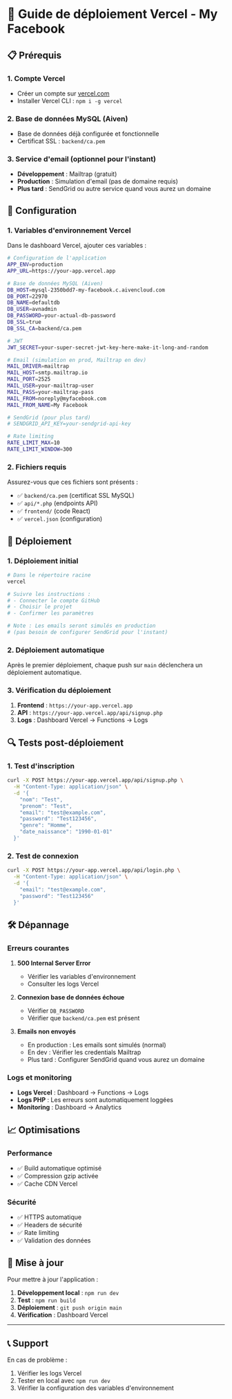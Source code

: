 # 🚀 Guide de déploiement Vercel - My Facebook

## 📋 Prérequis

### 1. **Compte Vercel**

- Créer un compte sur [vercel.com](https://vercel.com)
- Installer Vercel CLI : `npm i -g vercel`

### 2. **Base de données MySQL (Aiven)**

- Base de données déjà configurée et fonctionnelle
- Certificat SSL : `backend/ca.pem`

### 3. **Service d'email (optionnel pour l'instant)**

- **Développement** : Mailtrap (gratuit)
- **Production** : Simulation d'email (pas de domaine requis)
- **Plus tard** : SendGrid ou autre service quand vous aurez un domaine

## 🔧 Configuration

### 1. **Variables d'environnement Vercel**

Dans le dashboard Vercel, ajouter ces variables :

```bash
# Configuration de l'application
APP_ENV=production
APP_URL=https://your-app.vercel.app

# Base de données MySQL (Aiven)
DB_HOST=mysql-2350bdd7-my-facebook.c.aivencloud.com
DB_PORT=22970
DB_NAME=defaultdb
DB_USER=avnadmin
DB_PASSWORD=your-actual-db-password
DB_SSL=true
DB_SSL_CA=backend/ca.pem

# JWT
JWT_SECRET=your-super-secret-jwt-key-here-make-it-long-and-random

# Email (simulation en prod, Mailtrap en dev)
MAIL_DRIVER=mailtrap
MAIL_HOST=smtp.mailtrap.io
MAIL_PORT=2525
MAIL_USER=your-mailtrap-user
MAIL_PASS=your-mailtrap-pass
MAIL_FROM=noreply@myfacebook.com
MAIL_FROM_NAME=My Facebook

# SendGrid (pour plus tard)
# SENDGRID_API_KEY=your-sendgrid-api-key

# Rate limiting
RATE_LIMIT_MAX=10
RATE_LIMIT_WINDOW=300
```

### 2. **Fichiers requis**

Assurez-vous que ces fichiers sont présents :

- ✅ `backend/ca.pem` (certificat SSL MySQL)
- ✅ `api/*.php` (endpoints API)
- ✅ `frontend/` (code React)
- ✅ `vercel.json` (configuration)

## 🚀 Déploiement

### 1. **Déploiement initial**

```bash
# Dans le répertoire racine
vercel

# Suivre les instructions :
# - Connecter le compte GitHub
# - Choisir le projet
# - Confirmer les paramètres

# Note : Les emails seront simulés en production
# (pas besoin de configurer SendGrid pour l'instant)
```

### 2. **Déploiement automatique**

Après le premier déploiement, chaque push sur `main` déclenchera un déploiement automatique.

### 3. **Vérification du déploiement**

1. **Frontend** : `https://your-app.vercel.app`
2. **API** : `https://your-app.vercel.app/api/signup.php`
3. **Logs** : Dashboard Vercel → Functions → Logs

## 🔍 Tests post-déploiement

### 1. **Test d'inscription**

```bash
curl -X POST https://your-app.vercel.app/api/signup.php \
  -H "Content-Type: application/json" \
  -d '{
    "nom": "Test",
    "prenom": "Test",
    "email": "test@example.com",
    "password": "Test123456",
    "genre": "Homme",
    "date_naissance": "1990-01-01"
  }'
```

### 2. **Test de connexion**

```bash
curl -X POST https://your-app.vercel.app/api/login.php \
  -H "Content-Type: application/json" \
  -d '{
    "email": "test@example.com",
    "password": "Test123456"
  }'
```

## 🛠️ Dépannage

### **Erreurs courantes**

1. **500 Internal Server Error**

   - Vérifier les variables d'environnement
   - Consulter les logs Vercel

2. **Connexion base de données échoue**

   - Vérifier `DB_PASSWORD`
   - Vérifier que `backend/ca.pem` est présent

3. **Emails non envoyés**
   - En production : Les emails sont simulés (normal)
   - En dev : Vérifier les credentials Mailtrap
   - Plus tard : Configurer SendGrid quand vous aurez un domaine

### **Logs et monitoring**

- **Logs Vercel** : Dashboard → Functions → Logs
- **Logs PHP** : Les erreurs sont automatiquement loggées
- **Monitoring** : Dashboard → Analytics

## 📈 Optimisations

### **Performance**

- ✅ Build automatique optimisé
- ✅ Compression gzip activée
- ✅ Cache CDN Vercel

### **Sécurité**

- ✅ HTTPS automatique
- ✅ Headers de sécurité
- ✅ Rate limiting
- ✅ Validation des données

## 🔄 Mise à jour

Pour mettre à jour l'application :

1. **Développement local** : `npm run dev`
2. **Test** : `npm run build`
3. **Déploiement** : `git push origin main`
4. **Vérification** : Dashboard Vercel

---

## 📞 Support

En cas de problème :

1. Vérifier les logs Vercel
2. Tester en local avec `npm run dev`
3. Vérifier la configuration des variables d'environnement
